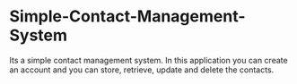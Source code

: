 # Simple-Contact-Management-System
Its a simple contact management system. In this application you can create an account and you can store, retrieve, update and delete the contacts.
